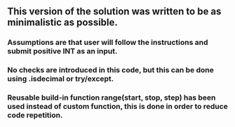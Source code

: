 ## This version of the solution was written to be as minimalistic as possible.
### Assumptions are that user will follow the instructions and submit positive INT as an input.
### No checks are introduced in this code, but this can be done using .isdecimal or try/except.
### Reusable build-in function range(start, stop, step) has been used instead of custom function, this is done in order to reduce code repetition.
